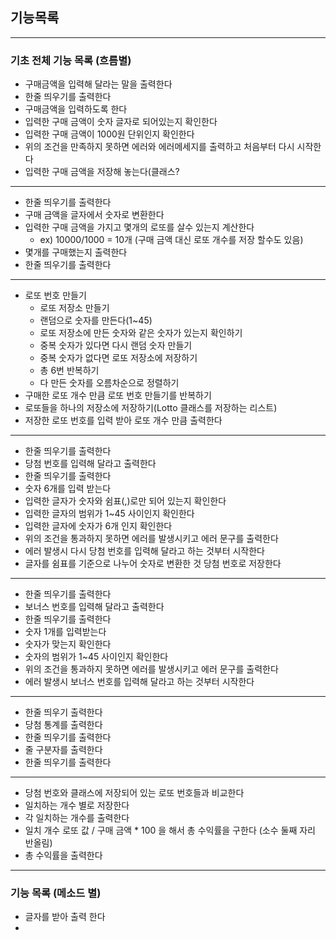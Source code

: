 ## 기능목록

------------------

### 기초 전체 기능 목록 (흐름별)
- 구매금액을 입력해 달라는 말을 출력한다
- 한줄 띄우기를 출력한다
- 구매금액을 입력하도록 한다
- 입력한 구매 금액이 숫자 글자로 되어있는지 확인한다
- 입력한 구매 금액이 1000원 단위인지 확인한다
- 위의 조건을 만족하지 못하면 에러와 에러메세지를 출력하고 처음부터 다시 시작한다
- 입력한 구매 금액을 저장해 놓는다(클래스?
------------------
- 한줄 띄우기를 출력한다
- 구매 금액을 글자에서 숫자로 변환한다
- 입력한 구매 금액을 가지고 몇개의 로또를 살수 있는지 계산한다 
  - ex) 10000/1000 = 10개 (구매 금액 대신 로또 개수를 저장 할수도 있음)
- 몇개를 구매했는지 출력한다
- 한줄 띄우기를 출력한다
--------------------
- 로또 번호 만들기
  - 로또 저장소 만들기
  - 랜덤으로 숫자를 만든다(1~45)
  - 로또 저장소에 만든 숫자와 같은 숫자가 있는지 확인하기
  - 중복 숫자가 있다면 다시 랜덤 숫자 만들기
  - 중복 숫자가 없다면 로또 저장소에 저장하기
  - 총 6번 반복하기
  - 다 만든 숫자를 오름차순으로 정렬하기
- 구매한 로또 개수 만큼 로또 번호 만들기를 반복하기
- 로또들을 하나의 저장소에 저장하기(Lotto 클래스를 저장하는 리스트)
- 저장한 로또 번호를 입력 받아 로또 개수 만큼 출력한다
--------------------
- 한줄 띄우기를 출력한다
- 당첨 번호를 입력해 달라고 출력한다
- 한줄 띄우기를 출력한다
- 숫자 6개를 입력 받는다
- 입력한 글자가 숫자와 쉼표(,)로만 되어 있는지 확인한다
- 입력한 글자의 범위가 1~45 사이인지 확인한다
- 입력한 글자에 숫자가 6개 인지 확인한다
- 위의 조건을 통과하지 못하면 에러를 발생시키고 에러 문구를 출력한다
- 에러 발생시 다시 당첨 번호를 입력해 달라고 하는 것부터 시작한다
- 글자를 쉼표를 기준으로 나누어 숫자로 변환한 것 당첨 번호로 저장한다
--------------------
- 한줄 띄우기를 출력한다
- 보너스 번호를 입력해 달라고 출력한다
- 한줄 띄우기를 출력한다
- 숫자 1개를 입력받는다
- 숫자가 맞는지 확인한다
- 숫자의 범위가 1~45 사이인지 확인한다
- 위의 조건을 통과하지 못하면 에러를 발생시키고 에러 문구를 출력한다
- 에러 발생시 보너스 번호를 입력해 달라고 하는 것부터 시작한다
--------------------
- 한줄 띄우기 출력한다
- 당첨 통계를 출력한다
- 한줄 띄우기를 출력한다
- 줄 구분자를 출력한다
- 한줄 띄우기를 출력한다
--------------------
- 당첨 번호와 클래스에 저장되어 있는 로또 번호들과 비교한다
- 일치하는 개수 별로 저장한다
- 각 일치하는 개수를 출력한다
- 일치 개수 로또 값 / 구매 금액 * 100 을 해서 총 수익률을 구한다 (소수 둘째 자리 반올림)
- 총 수익률을 출력한다
--------------------


### 기능 목록 (메소드 별)
- 글자를 받아 출력 한다
- 